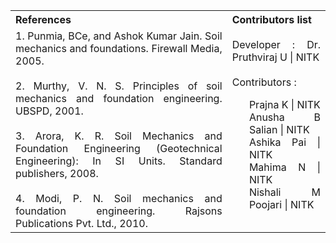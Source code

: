<table style="text-align: justify;">
<tr style="background-color: transparent;">
  <th>References</th>
    <th>Contributors list</th>
  </tr>
  <tr style="background-color: transparent;">
  <td>
    1. Punmia, BCe, and Ashok Kumar Jain. Soil mechanics and foundations. Firewall Media, 2005.</br></br>
    2. Murthy, V. N. S. Principles of soil mechanics and foundation engineering. UBSPD, 2001.</br></br>
    3. Arora, K. R. Soil Mechanics and Foundation Engineering (Geotechnical Engineering): In SI Units. Standard publishers, 2008.</br></br>
    4. Modi, P. N. Soil mechanics and foundation engineering. Rajsons Publications Pvt. Ltd., 2010.</td>
    <td>Developer : Dr. Pruthviraj U | NITK</br></br>
    Contributors :
    <ul style="list-style-type: none;">
      <li>Prajna K | NITK</li>
      <li>Anusha B Salian | NITK</li>
      <li>Ashika Pai | NITK</li>
      <li>Mahima N | NITK</li>
      <li>Nishali M Poojari | NITK</li>
    </ul></td>
  </tr>
</table>
